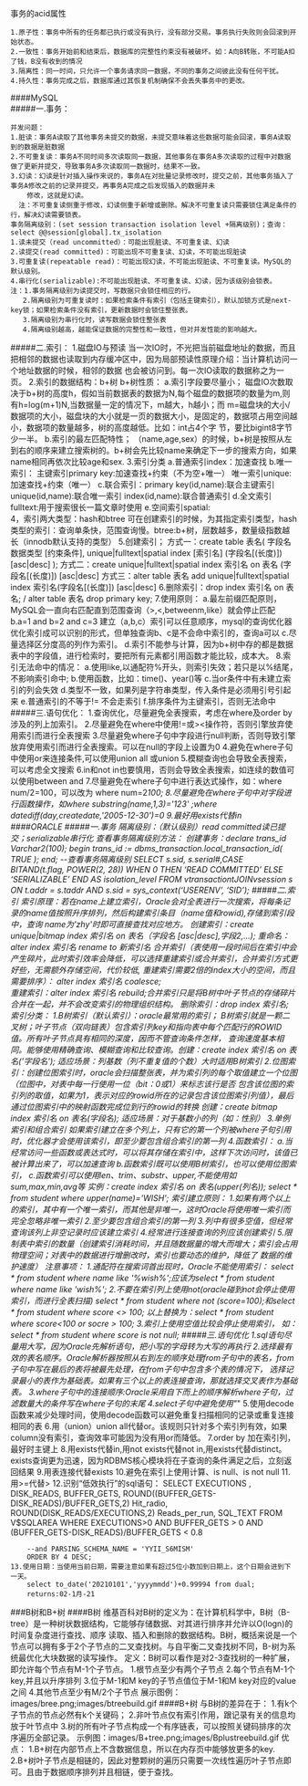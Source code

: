 事务的acid属性
    
    1.原子性：事务中所有的任务都已执行或没有执行，没有部分交易。事务执行失败则会回滚到开始状态。
    2.一致性：事务开始前和结束后，数据库的完整性约束没有被破坏。如：A向B转账，不可能A扣了钱，B没有收到的情况
    3.隔离性：同一时间，只允许一个事务请求同一数据，不同的事务之间彼此没有任何干扰。
    4.持久性：事务完成之后，数据库通过其恢复机制确保不会丢失事务中的更改。
####MySQL  
#####一.事务：
    
    并发问题：
    1.脏读：事务A读取了其他事务未提交的数据，未提交意味着这些数据可能会回滚，事务A读取到的数据是脏数据
    2.不可重复读：事务A不同时间多次读取同一数据，其他事务在事务A多次读取的过程中对数据做了更新并提交，导致事务A多次读取同一数据时，结果不一致。
    3.幻读：幻读是针对插入操作来说的，事务A在对批量记录修改时，提交之前，其他事务插入了事务A修改之前的记录并提交，再事务A完成之后发现插入的数据并未
        修改，这就是幻读。
      注：不可重复读侧重于修改，幻读侧重于新增或删除。解决不可重复读只需要锁住满足条件的行，解决幻读需要锁表。
    事务隔离级别：(set session transaction isolation level +隔离级别)；查询：select @@session[global].tx_isolation
    1.读未提交（read uncommitted）：可能出现脏读、不可重复读、幻读
    2.读提交(read committed)：可能出现不可重复读、幻读，不可能出现脏读
    3.可重复读(repeatable read)：可能出现幻读，不可能出现脏读、不可重复读。MySQL的默认级别。
    4.串行化(serializable):不可能出现脏读、不可重复读、幻读，因为该级别会锁表。
    注：1.事务隔离级别为读提交时，写数据只会锁住相应的行。
       2.隔离级别为可重复读时：如果检索条件有索引（包括主键索引），默认加锁方式是next-key锁；如果检索条件没有索引，更新数据时会锁住整张表。
       3.隔离级别为串行化时，读写数据会锁住整张表
       4.隔离级别越高，越能保证数据的完整性和一致性，但对并发性能的影响越大。
#####二.索引：
     1.磁盘IO与预读
       当一次IO时，不光把当前磁盘地址的数据，而且把相邻的数据也读取到内存缓冲区中，因为局部预读性原理介绍：当计算机访问一个地址数据的时候，相邻的数据
       也会被访问到。每一次IO读取的数据称之为一页。
     2.索引的数据结构：b+树
       b+树性质：
       a.索引字段要尽量小；
         磁盘IO次数取决于b+树的高度h，假如当前数据表的数据为N,每个磁盘的数据项的数量为m,则有h=log(m+1)N,当数据量一定的情况下，m越大，h越小；而
         m=磁盘块的大小/数据项的大小，磁盘块的大小就是一页的数据大小，是固定的，数据项占用空间越小，数据项的数量越多，树的高度越低。比如：int占4个字
         节，要比bigint8字节少一半。
       b.索引的最左匹配特性；
         （name,age,sex）的时候，b+树是按照从左到右的顺序来建立搜索树的。b+树会先比较name来确定下一步的搜索方向，如果name相同再依次比较age和sex.
     3.索引分类
        a.普通索引index：加速查找
        b.唯一索引：
            主键索引primary key:加速查找+约束（不为空+唯一）
            唯一索引unique:加速查找+约束（唯一）
        c.联合索引：primary key(id,name):联合主键索引
                  unique(id,name):联合唯一索引
                  index(id,name):联合普通索引
        d.全文索引fulltext:用于搜索很长一篇文章时使用
        e.空间索引spatial:  
     4，索引两大类型：hash和btree
        可在创建索引的时候，为其指定索引类型，hash类型的索引：查询单条快，范围查询慢。btree:b+树，层数越多，数量级指数越长（innodb默认支持的类型） 
     5.创建索引；
          方式一：create table 表名(
                字段名 数据类型 [约束条件],
                unique|fulltext|spatial index [索引名] (字段名[(长度)]) [asc|desc]
             );
          方式二：create unique|fulltext|spatial index 索引名 on 表名 (字段名[(长度)]) [asc|desc]
          方式三：alter table 表名 add unique|fulltext|spatial index 索引名(字段名[(长度)]) [asc|desc]
     6.删除索引：drop index 索引名 on 表名; / alter table 表名 drop primary key;
     7.使用原则：
        a.最左前缀匹配原则，MySQL会一直向右匹配直到范围查询（>,<,betweenm,like）就会停止匹配
        b.a=1 and b=2 and c=3 建立（a,b,c）索引可以任意顺序，mysql的查询优化器优化索引成可以识别的形式，但单独查询b、c是不会命中索引的，查询a可以
        c.尽量选择区分度高的列作为索引。
        d.索引不能参与计算，因为b+树中存的都是数据表中的字段值，进行检索时，要把所有元素都引用函数才能比较，成本大。
     8.索引无法命中的情况：
        a.使用like,以通配符%开头，则索引失效；若只是以%结尾，不影响索引命中;
        b.使用函数，比如：time()、year()等
        c.当or条件中有未建立索引的列会失效
        d.类型不一致，如果列是字符串类型，传入条件是必须用引号引起来
        e.普通索引的不等于!= 不会走索引
        f.排序条件为主键索引，否则无法命中
#####三.语句优化：
    1.查询优化，尽量避免全表搜索，考虑在where及order by涉及的列上加索引。
    2.尽量避免在where中使用!=或><操作符，否则引擎放弃使用索引而进行全表搜索
    3.尽量避免where子句中字段进行null判断，否则导致引擎放弃使用索引而进行全表搜索。可以在null的字段上设置为0
    4.避免在where子句中使用or来连接条件,可以使用union all 或union
    5.模糊查询也会导致全表搜索，可以考虑全文搜索
    6.in和not in也要慎用，否则会导致全表搜索，如连续的数值可以使用between and
    7.尽量避免在where子句中进行表达式操作，如：where num/2=100，可以改为 where num=2*100;
    8.尽量避免在where子句中对字段进行函数操作，如where substring(name,1,3)='123' ;where datediff(day,createdate,'2005-12-30')=0
    9.最好用exists代替in      
####ORACLE
#####一.事务
    隔离级别：（默认级别）read committed读已提交；serializable串行化
    查看事务隔离级别方法：
    创建事务：declare trans_id Varchar2(100);
            begin trans_id := dbms_transaction.local_transaction_id( TRUE );
            end; 
     --查看事务隔离级别
     SELECT s.sid, s.serial#,CASE BITAND(t.flag, POWER(2, 28)) WHEN 0 THEN ‘READ COMMITTED’ ELSE ‘SERIALIZABLE’ END AS isolation_level 
     FROM v$transaction t JOIN v$session s ON t.addr = s.taddr AND s.sid = sys_context(‘USERENV’, ‘SID’);
#####二.索引
    索引原理：若在name上建立索引，Oracle会对全表进行一次搜索，将每条记录的name值按照升序排列，然后构建索引条目（name值和rowid),存储到索引段中，查询
        name为'zhy'时即可直接查找对应地方。
    创建索引：create unique|bitmap index 索引名 on 表名（字段名 [asc|desc],字段2,...);
    重命名：alter index 索引名 rename to 新索引名
    合并索引（表使用一段时间后在索引中会产生碎片，此时索引效率会降低，可以选择重建索引或合并索引，合并索引方式更好些，无需额外存储空间，代价较低,
        重建索引需要2倍的index大小的空间，而且需要排序）：
        alter index 索引名 coalesce;   
    重建索引：alter index 索引名 rebuild;合并索引只是将B树中叶子节点的存储碎片合并在一起，并不会改变索引的物理组织结构。
    删除索引：drop index 索引名;
    索引分类：
        1.B树索引（默认索引）：oracle最常用的索引；
            B树索引就是一颗二叉树；叶子节点（双向链表）包含索引列key和指向表中每个匹配行的ROWID值。所有叶子节点具有相同的深度，因而不管查询条件怎样，
            查询速度基本相同。能够使用精确查询、模糊查询和比较查询。创建：create index 索引名 on 表名('字段名');
            适应场景：列基数（列不重复值的个数）大时适用B树索引
        2.位图索引：创建位图索引时，oracle会扫描整张表，并为索引列的每个取值建立一个位图（位图中，对表中每一行使用一位（bit：0或1）来标志该行是否
            包含该位图的索引列的取值，如果为1，表示对应的rowid所在的记录包含该位图索引列值），最后通过位图索引中的映射函数完成位到行的rowid的转换
            创建：create bitmap index 索引名 on 表名(字段名);
            适应场景：对于基数小的列（如：性别）
        3.单例索引和组合索引
            如果索引建立在多个列上，只有它的第一个列被where子句引用时，优化器才会使用该索引，即至少要包含组合索引的第一列
        4.函数索引：
            a.当经常访问一些函数或表达式时，可以将其存储在索引中，这样下次访问时，该值已被计算出来了，可以加速查询
            b.函数索引既可以使用B树索引，也可以使用位图索引，
            c.函数索引可以使用len、trim、substr、upper,不能使用如sum,max,min,avg等
            实例：create index 索引名 on 表名(upper(列名));
                select  * from  student where upper(name)='WISH';
    索引建立原则：
        1.如果有两个以上的索引，其中有一个唯一索引，而其他是非唯一，这时Oracle将使用唯一索引而完全忽略非唯一索引
        2.至少要包含组合索引的第一列
        3.列中有很多空值，但经常查询该列上非空记录时应该建立索引
        4.经常进行连接查询的列应该创建索引
        5.限制表中索引的数量（创建索引消耗时间，并且随数据量的增大而增大；索引会占用物理空间；对表中的数据进行增删改时，索引也要动态的维护，降低了
            数据的维护速度）
    注意事项：
        1.通配符在搜索词首出现时，Oracle不能使用索引：
            select * from student where name like '%wish%';应该为select * from student where name like 'wish%';
        2.不要在索引列上使用not(oracle碰到not会停止使用索引，而进行全表扫描)
            select * from student where not (score=100);和select * from student where score <> 100;
            以上替换为：select * from student where score<100 or socre > 100;
        3.索引上使用空值比较会停止使用索引，
            如：select * from student where score is not null;
#####三.语句优化
    1.sql语句尽量用大写，因为Oracle先解析语句，把小写的字母转为大写的再执行
    2.选择最有效的表名顺序。Oracle解析器按照从右到左的顺序处理from子句中的表名，from子句中写在最后的表将被最先处理，在from子句中包含多个表的情况下，
        选择记录最小的表作为基础表。如果有三个以上的表连接查询，那就选择交叉表作为基础表。
    3.where子句中的连接顺序:Oracle采用自下而上的顺序解析where子句，过滤数量大的条件写在where子句的末尾
    4.select子句中避免使用"*"
    5.使用decode函数来减少处理时间，使用decode函数可以避免重复扫描相同的记录或重复连接相同的表
    6.用（union）union all代替or。该规则只针对多个索引列有效，如果column没有索引，查询效率可能因为没有用or而降低。
    7.order by 加在索引列，最好时主键上
    8.用exists代替in,用not exists代替not in,用exists代替distinct。exists查询更为迅速，因为RDBMS核心模块将在子查询的条件满足之后，立刻返回结果
    9.用表连接代替exists
    10.避免在索引上使用计算、is null、is not null
    11.用>=代替>
    12.识别“低效执行”的sql语句：
        SELECT EXECUTIONS , DISK_READS, BUFFER_GETS,
        ROUND((BUFFER_GETS-DISK_READS)/BUFFER_GETS,2) Hit_radio,
        ROUND(DISK_READS/EXECUTIONS,2) Reads_per_run,
        SQL_TEXT
        FROM V$SQLAREA
        WHERE EXECUTIONS>0
        AND BUFFER_GETS > 0
        AND (BUFFER_GETS-DISK_READS)/BUFFER_GETS < 0.8
        
        --and PARSING_SCHEMA_NAME = 'YYII_S6MISM'
        ORDER BY 4 DESC;
    13.使用日期：当使用当前日期，需要注意如果有超过5位小数加到日期上，这个日期会进到下一天。  
        select to_date('20210101','yyyymmdd')+0.99994 from dual;
        returns:02-1月-21
###B树和B+树
####B树
    维基百科对B树的定义为：在计算机科学中，B树（B-tree）是一种树状数据结构，它能够存储数据、对其进行排序并允许以O(logn)的时间复杂度进行查找、顺序
    读取、插入和删除的数据结构。B树，概括来说是一个节点可以拥有多于2个子节点的二叉查找树。与自平衡二叉查找树不同，B-树为系统最优化大块数据的读写操作。
    定义：B树可以看作是对2-3查找树的一种扩展，即允许每个节点有M-1个子节点。
        1.根节点至少有两个子节点
        2.每个节点有M-1个key,并且以升序排列
        3.位于M-1和M key的子节点值位于M-1和M key对应的value之间
        4.其他节点至少有M/2个子节点
    展示图例：images/bree.png;images/btreebuild.gif
####B+树
    与B树的差异在于：
        1.有k个子节点的节点必然有k个关键码；
        2.非叶节点仅有索引作用，跟记录有关的信息均放于叶节点中
        3.树的所有叶子节点构成一个有序链表，可以按照关键码排序的次序遍历全部记录。
    示例图：images/B+tree.png;images/Bplustreebuild.gif
    优点：
        1.B+树在内部节点上不含数据信息，所以在内存页中能够放更多的key.
        2.B+树叶子节点是相链的，因此对整颗树的遍历只需要一次线性遍历叶子节点即可。且由于数据顺序排列并且相链，便于查找。 